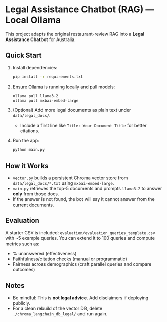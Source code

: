 # Legal Assistance Chatbot (RAG) — Local Ollama

This project adapts the original restaurant-review RAG into a **Legal Assistance Chatbot** for Australia.

## Quick Start

1. Install dependencies:
   ```bash
   pip install -r requirements.txt
   ```

2. Ensure [Ollama](https://ollama.com/) is running locally and pull models:
   ```bash
   ollama pull llama3.2
   ollama pull mxbai-embed-large
   ```

3. (Optional) Add more legal documents as plain text under `data/legal_docs/`.
   - Include a first line like `Title: Your Document Title` for better citations.

4. Run the app:
   ```bash
   python main.py
   ```

## How it Works

- `vector.py` builds a persistent Chroma vector store from `data/legal_docs/*.txt` using `mxbai-embed-large`.
- `main.py` retrieves the top-5 documents and prompts `llama3.2` to answer **only** from those docs.
- If the answer is not found, the bot will say it cannot answer from the current documents.

## Evaluation

A starter CSV is included: `evaluation/evaluation_queries_template.csv` with ~5 example queries.
You can extend it to 100 queries and compute metrics such as:
- % unanswered (effectiveness)
- Faithfulness/citation checks (manual or programmatic)
- Fairness across demographics (craft parallel queries and compare outcomes)

## Notes

- Be mindful: This is **not legal advice**. Add disclaimers if deploying publicly.
- For a clean rebuild of the vector DB, delete `./chroma_langchain_db_legal/` and run again.
